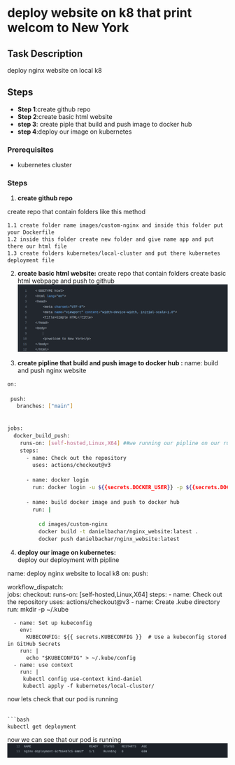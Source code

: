 # deploy website on k8 that print welcom to New York 


## Task Description

deploy nginx website on local k8 

## Steps 

- **Step 1**:create github repo 
- **Step 2**:create basic html website  
- **step 3**: create piple that build and push image to docker hub   
- **step 4**:deploy our image on kubernetes




### Prerequisites

- kubernetes cluster  

### Steps

1. **create github repo**

create repo that contain folders like this method
 
    1.1 create folder name images/custom-nginx and inside this folder put your Dockerfile
    1.2 inside this folder create new folder and give name app and put there our html file 
    1.3 create folders kubernetes/local-cluster and put there kubernetes deployment file

2. **create basic html website:**
create repo that contain folders
create basic html webpage and push to github 
![like this ](https://github.com/danielbachar11/phtoes/blob/main/kan12/html.png)
 

3. **create pipline that build and push image to docker hub  :**
name: build and push nginx website 
```bash
on:
 
 push:
   branches: ["main"]
    

jobs:
  docker_build_push:
    runs-on: [self-hosted,Linux,X64] ##we running our pipline on our runner with our runner labels
    steps:
      - name: Check out the repository
        uses: actions/checkout@v3
       
      - name: docker login 
        run: docker login -u ${{secrets.DOCKER_USER}} -p ${{secrets.DOCKER_PASSWORD}}
      
      - name: build docker image and push to docker hub 
        run: |
          
          cd images/custom-nginx
          docker build -t danielbachar/nginx_website:latest .
          docker push danielbachar/nginx_website:latest
 ```
4. **deploy our image on kubernetes:**  
deploy our deployment with pipline 

name: deploy nginx website to local k8 
on:
  push:
    
  workflow_dispatch:  
jobs:
  checkout:
    runs-on: [self-hosted,Linux,X64]
    steps:
      - name: Check out the repository
        uses: actions/checkout@v3 
      - name: Create .kube directory
        run: mkdir -p ~/.kube 
      
      - name: Set up kubeconfig
        env:
          KUBECONFIG: ${{ secrets.KUBECONFIG }}  # Use a kubeconfig stored in GitHub Secrets
        run: |
          echo "$KUBECONFIG" > ~/.kube/config
      - name: use context 
        run: |
         kubectl config use-context kind-daniel 
         kubectl apply -f kubernetes/local-cluster/  
  
now lets check that our pod is running 
  
```

```bash
kubectl get deployment 
```
now we can see that our pod is running 
![deployment](https://github.com/danielbachar11/phtoes/blob/main/kan12/get%20deploy.png)

